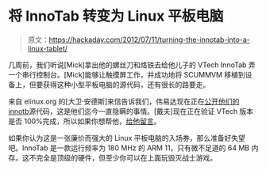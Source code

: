 # 将 InnoTab 转变为 Linux 平板电脑

> 原文：<https://hackaday.com/2012/07/11/turning-the-innotab-into-a-linux-tablet/>

几周前，我们听说[Mick]拿出他的螺丝刀和烙铁去给他儿子的 VTech InnoTab 弄一个串行控制台。[Mick]能够让触摸屏工作，并成功地将 SCUMMVM 移植到设备上，但要获得这种小型平板电脑的源代码，还有很长的路要走。

来自 elinux.org 的[大卫·安德斯]来信告诉我们，伟易达现在正在[公开他们的 innotb](http://www.elinux.org/InnoTab)源代码，这是他们迄今一直隐瞒的事情。[戴夫]现在正在验证 VTech 版本是否 100%完成，所以如果你想帮他，[给他留言](http://elinux.org/User:Prpplague)。

如果你认为这是一张廉价而强大的 Linux 平板电脑的入场券，那么准备好失望吧。InnoTab 是一款运行频率为 180 MHz 的 ARM 11，只有微不足道的 64 MB 内存。这不完全是顶级的硬件，但至少你可以在上面玩毁灭战士游戏。